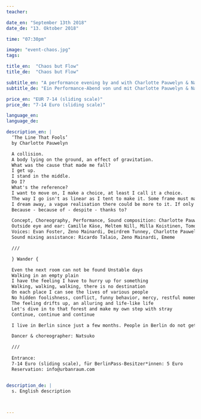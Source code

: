 ```yaml
---
teacher:

date_en: "September 13th 2018"
date_de: "13. Oktober 2018"

time: "07:30pm"

image: "event-chaos.jpg"
tags:

title_en:  "Chaos but Flow"
title_de:  "Chaos but Flow"

subtitle_en: "A performance evening by and with Charlotte Pauwelyn & Natsuko"
subtitle_de: "Ein Performance-Abend von und mit Charlotte Pauwelyn & Natsuko"

price_en: "EUR 7-14 (sliding scale)"
price_de: "7-14 Euro (sliding scale)"

language_en:
language_de:

description_en: |
  ‘The Line That Fools’  
  by Charlotte Pauwelyn  

  A collision.  
  A body lying on the ground, an effect of gravitation.  
  What was the cause that made me fall?  
  I get up.  
  I stand in the middle.  
  Do I?  
  What's the reference?  
  I want to move on, I make a choice, at least I call it a choice.  
  The way I go isn't as linear as I tent to make it. Some frame must make me move this way.  
  I dream away, a vague realisation there could be more to it. If only I could change the roles and move that frame...  
  Because - because of - despite - thanks to?  

  Concept, Choreography, Performance, Sound composition: Charlotte Pauwelyn  
  Outside eye and ear: Camille Käse, Meltem Nill, Milla Koistinen, Tomomi Adachi  
  Voices: Evan Foster, Zeno Mainardi, Deirdrem Tunney, Charlotte Pauwelyn  
  Sound mixing assistance: Ricardo Talaio, Zeno Mainardi, Ememe  

  ///  

  } Wander {  

  Even the next room can not be found Unstable days  
  Walking in an empty plain  
  I have the feeling I have to hurry up for something  
  Walking, walking, walking, there is no destination  
  On each place I can see the lives of various people  
  No hidden foolishness, conflict, funny behavior, mercy, restful moments, dreams  
  The feeling drifts up, an alluring and life-like life  
  Let's dive in to that forest and make my own step with stray  
  Continue, continue and continue  

  I live in Berlin since just a few months. People in Berlin do not get tired of seeing it. Everyone lives a life-size life in their honesty while struggling. I would like to observe that and try out what kind of waves will happen to me.  

  Dancer & choreographer: Natsuko  

  ///  
  
  Entrance:  
  7-14 Euro (sliding scale), für BerlinPass-Besitzer*innen: 5 Euro
  Reservation: info@urbanraum.com  


description_de: |
  s. English description
 


---
```

